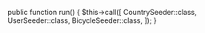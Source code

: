 public function run()
{
    $this->call([
        CountrySeeder::class,
        UserSeeder::class,
        BicycleSeeder::class,
    ]);
}